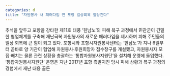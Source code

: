 ```yaml
---
categories: d
title: "자원봉사 새 패러다임 연 포항 일상회복 앞당긴다"
---
```

추석을 앞두고 포항을 강타한 제11호 태풍 ‘힌남노’의 피해 복구 과정에서 민관군이 긴밀한 협업체계를 구축해 재난극복 자원봉사의 새로운 패러다임을 제시하며 피해 주민들의 일상 회복에 큰 힘이 되고 있다. 포항시와 포항시자원봉사센터는 ‘힌남노’가 지나 6일부터 곧바로 양 기관이 협업해 자원봉사·후원희망자 접수창구를 개설했고, 자원봉사자 모집·배치는 물론 관련 상황을 총괄하는 ‘통합자원봉사지원단’을 설치해 운영에 돌입했다. ‘통합자원봉사지원단’ 운영은 지난 2017년 포항 촉발지진 당시 피해 상황과 복구 과정의 경험에서 재난 대응 골든